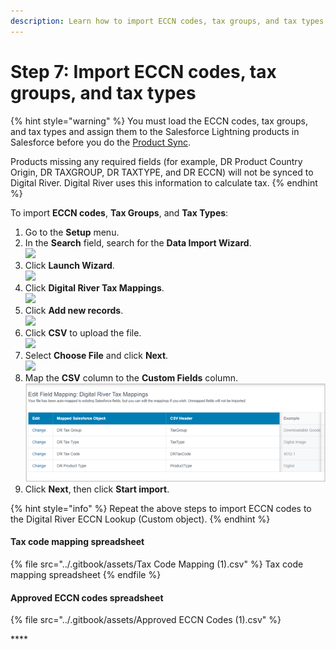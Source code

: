 ```yaml
---
description: Learn how to import ECCN codes, tax groups, and tax types.
---
```


# Step 7: Import ECCN codes, tax groups, and tax types

{% hint style="warning" %}
You must load the ECCN codes, tax groups, and tax types and assign them to the Salesforce Lightning products in Salesforce before you do the [Product Sync](step-7.-update-the-product-sync-settings.md#product-synchronization).&#x20;

Products missing any required fields (for example, DR Product Country Origin, DR TAXGROUP, DR TAXTYPE, and DR ECCN) will not be synced to Digital River. Digital River uses this information to calculate tax.&#x20;
{% endhint %}

To import **ECCN codes**, **Tax Groups**, and **Tax Types**:

1. Go to the **Setup** menu.
2. In the **Search** field, search for the **Data Import Wizard**.\
   &#x20;![](https://firebasestorage.googleapis.com/v0/b/gitbook-28427.appspot.com/o/assets%2F-MS-2crEBZIcuq\_A3pl1%2F-McuSPQCR0CEVgH5dhLh%2F-McuTAUKv7fL2J8TeO-3%2FData%20import%20wizard.png?alt=media\&token=d8de4e40-7bcc-4d2c-8848-7cfc3ff31fe0)
3. Click **Launch Wizard**. \
   ![](https://firebasestorage.googleapis.com/v0/b/gitbook-28427.appspot.com/o/assets%2F-MS-2crEBZIcuq\_A3pl1%2F-McuTJOFKJ8UwpOfmWDA%2F-McuTUUP15KumtID4Vgu%2FLaunch%20wizard.png?alt=media\&token=a073c45c-1830-4658-a351-7cf4ba8309dd)
4. Click **Digital River Tax Mappings**. \
   ![](https://firebasestorage.googleapis.com/v0/b/gitbook-28427.appspot.com/o/assets%2F-MS-2crEBZIcuq\_A3pl1%2F-McuTJOFKJ8UwpOfmWDA%2F-McuTlg\_DWwkjDqHu0cB%2FDigital%20River%20tax%20mapping%20custom%20object.png?alt=media\&token=14bbce36-4fd1-4537-ba75-6eca27420e95)
5. Click **Add new records**.\
   &#x20;![](https://firebasestorage.googleapis.com/v0/b/gitbook-28427.appspot.com/o/assets%2F-MS-2crEBZIcuq\_A3pl1%2F-McuTpuFVxxn3zd-7CAo%2F-McuTv7boo0I7QLGUOTQ%2FAdd%20new%20records.png?alt=media\&token=cc1a1bbf-475e-438c-83d6-30c59b1b1412)
6. Click **CSV** to upload the file. \
   ![](https://firebasestorage.googleapis.com/v0/b/gitbook-28427.appspot.com/o/assets%2F-MS-2crEBZIcuq\_A3pl1%2F-McuTpuFVxxn3zd-7CAo%2F-McuU6PJrI1LxTh14fsl%2FCSV%20to%20upload%20the%20file.png?alt=media\&token=b6e8bfac-dbde-46ee-aaa4-33e54e46e14e)
7. Select **Choose File** and click **Next**. \
   ![](https://firebasestorage.googleapis.com/v0/b/gitbook-28427.appspot.com/o/assets%2F-MS-2crEBZIcuq\_A3pl1%2F-McuUJir4CH4M1-EAlOe%2F-McuUPjE6mg0PhPP\_uTR%2FChoose%20file%20and%20click%20next.png?alt=media\&token=ce49aaac-77d0-4eae-80dc-96e7875a189c)
8. Map the **CSV** column to the **Custom Fields** column. \
   <img src="../.gitbook/assets/CSV mapping.png" alt="" data-size="original">&#x20;
9. Click **Next**, then click **Start import**.&#x20;

{% hint style="info" %}
Repeat the above steps to import ECCN codes to the Digital River ECCN Lookup (Custom object).
{% endhint %}

#### **​Tax code mapping spreadsheet**

{% file src="../.gitbook/assets/Tax Code Mapping (1).csv" %}
Tax code mapping spreadsheet
{% endfile %}

#### **Approved ECCN codes spreadsheet**&#x20;

{% file src="../.gitbook/assets/Approved ECCN Codes (1).csv" %}

****[\
](https://docs.digitalriver.com/salesforce-lightning/v/1.0/operation-and-maintenance/step-6-enable-or-disable-us-tax-certificates)
